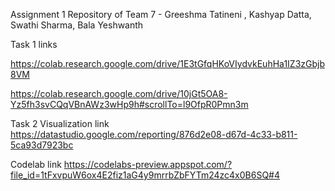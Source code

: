 Assignment 1 Repository of Team 7 - Greeshma Tatineni , Kashyap Datta, Swathi Sharma, Bala Yeshwanth 


Task 1 links


https://colab.research.google.com/drive/1E3tGfqHKoVIydvkEuhHa1IZ3zGbjb8VM 


https://colab.research.google.com/drive/10jGt5OA8-Yz5fh3svCQqVBnAWz3wHp9h#scrollTo=l9OfpR0Pmn3m





Task 2 Visualization link 
https://datastudio.google.com/reporting/876d2e08-d67d-4c33-b811-5ca93d7923bc



Codelab link https://codelabs-preview.appspot.com/?file_id=1tFxvpuW6ox4E2fiz1aG4y9mrrbZbFYTm24zc4x0B6SQ#4
